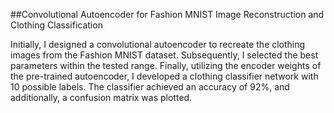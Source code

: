 ##Convolutional Autoencoder for Fashion MNIST Image Reconstruction and Clothing Classification


Initially, I designed a convolutional autoencoder to recreate the clothing images from the Fashion MNIST dataset. Subsequently, I selected the best parameters within the tested range. Finally, utilizing the encoder weights of the pre-trained autoencoder, I developed a clothing classifier network with 10 possible labels. The classifier achieved an accuracy of 92%, and additionally, a confusion matrix was plotted.
